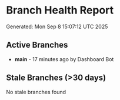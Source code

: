 # Branch Health Report
Generated: Mon Sep  8 15:07:12 UTC 2025

## Active Branches
- **main** - 17 minutes ago by Dashboard Bot

## Stale Branches (>30 days)
No stale branches found
